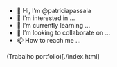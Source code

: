- 👋 Hi, I’m @patriciapassala
- 👀 I’m interested in ...
- 🌱 I’m currently learning ...
- 💞️ I’m looking to collaborate on ...
- 📫 How to reach me ...

(Trabalho portfolio)[./index.html]

<!---
patriciapassala/patriciapassala is a ✨ special ✨ repository because its `README.md` (this file) appears on your GitHub profile.
You can click the Preview link to take a look at your changes.
--->
